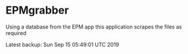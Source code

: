 # EPMgrabber
Using a database from the EPM app this application scrapes the files as required


Latest backup: Sun Sep 15 05:49:01 UTC 2019
